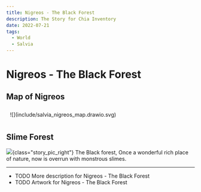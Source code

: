 ```yaml
---
title: Nigreos - The Black Forest
description: The Story for Chia Inventory
date: 2022-07-21
tags:
  - World
  - Salvia
---
```


# Nigreos - The Black Forest

## Map of Nigreos

<div class="map_background" style="background-image: url(../include/black-forest.lores.png); background-repeat: no-repeat; background-size: cover;padding:10px;" markdown="1">
![](include/salvia_nigreos_map.drawio.svg)
</div>

## Slime Forest
![](https://pbs.twimg.com/media/FXvtsLjaUAABMyx?format=png&name=small){class="story_pic_right"}
The Black forest, Once a wonderful rich place of nature, now is overrun with monstrous slimes.

<hr style="clear:both">

- TODO More description for Nigreos - The Black Forest
- TODO Artwork for Nigreos - The Black Forest